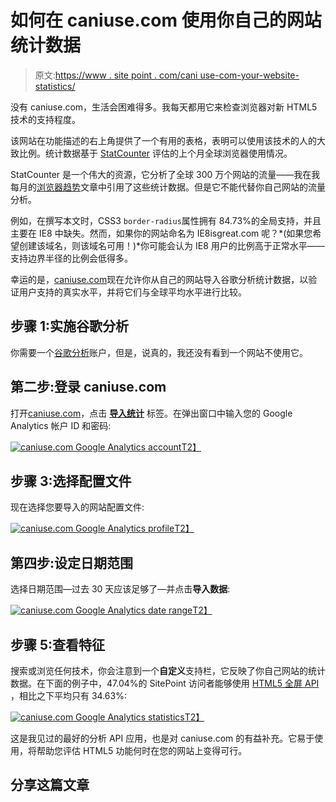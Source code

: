 # 如何在 caniuse.com 使用你自己的网站统计数据

> 原文:[https://www . site point . com/cani use-com-your-website-statistics/](https://www.sitepoint.com/caniuse-com-your-website-statistics/)

没有 caniuse.com，生活会困难得多。我每天都用它来检查浏览器对新 HTML5 技术的支持程度。

该网站在功能描述的右上角提供了一个有用的表格，表明可以使用该技术的人的大致比例。统计数据基于 [StatCounter](https://gs.statcounter.com/) 评估的上个月全球浏览器使用情况。

StatCounter 是一个伟大的资源，它分析了全球 300 万个网站的流量——我在我每月的[浏览器趋势](/browser-trends-may-2013/)文章中引用了这些统计数据。但是它不能代替你自己网站的流量分析。

例如，在撰写本文时，CSS3 `border-radius`属性拥有 84.73%的全局支持，并且主要在 IE8 中缺失。然而，如果你的网站命名为 IE8isgreat.com 呢？*(如果您希望创建该域名，则该域名可用！)*你可能会认为 IE8 用户的比例高于正常水平——支持边界半径的比例会低得多。

幸运的是，[caniuse.com](http://caniuse.com/)现在允许你从自己的网站导入谷歌分析统计数据，以验证用户支持的真实水平，并将它们与全球平均水平进行比较。

## 步骤 1:实施谷歌分析

你需要一个[谷歌分析](http://www.google.com/analytics/)账户，但是，说真的，我还没有看到一个网站不使用它。

## 第二步:登录 caniuse.com

打开[caniuse.com](http://caniuse.com/)，点击 [**导入统计**](http://caniuse.com/#stats_import) 标签。在弹出窗口中输入您的 Google Analytics 帐户 ID 和密码:

[![caniuse.com Google Analytics account](../Images/019b44c4f1392755416408a9ab19d1dd.png)T2】](https://blogs.sitepointstatic.com/images/tech/829-caniuse-stats-1.png)

## 步骤 3:选择配置文件

现在选择您要导入的网站配置文件:

[![caniuse.com Google Analytics profile](../Images/624207dbb640de78653658e3d699a853.png)T2】](https://blogs.sitepointstatic.com/images/tech/829-caniuse-stats-2.png)

## 第四步:设定日期范围

选择日期范围—过去 30 天应该足够了—并点击**导入数据**:

[![caniuse.com Google Analytics date range](../Images/99de49fd6f5414a3f3cfe0a3a52cbed9.png)T2】](https://blogs.sitepointstatic.com/images/tech/829-caniuse-stats-3.png)

## 步骤 5:查看特征

搜索或浏览任何技术，你会注意到一个**自定义**支持栏，它反映了你自己网站的统计数据。在下面的例子中，47.04%的 SitePoint 访问者能够使用 [HTML5 全屏 API](/html5-full-screen-api/) ，相比之下平均只有 34.63%:

[![caniuse.com Google Analytics statistics](../Images/a387a49d8d0d32af19f3880846c79795.png)T2】](https://blogs.sitepointstatic.com/images/tech/829-caniuse-stats-4.png)

这是我见过的最好的分析 API 应用，也是对 caniuse.com 的有益补充。它易于使用，将帮助您评估 HTML5 功能何时在您的网站上变得可行。

## 分享这篇文章
